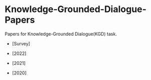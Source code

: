 # Knowledge-Grounded-Dialogue-Papers
Papers for Knowledge-Grounded Dialogue(KGD) task.

- [Survey]

- [2022]

- [2021]

- [2020]

